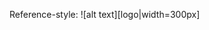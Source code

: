 Reference-style: 
![alt text][logo|width=300px]

[logo]: http://ecx.images-amazon.com/images/I/51JtltOJPVL._SX353_BO1,204,203,200_.jpg "Logo Title Text 2"
